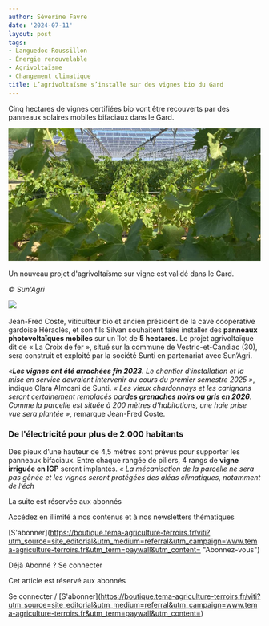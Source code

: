 ```yaml
---
author: Séverine Favre
date: '2024-07-11'
layout: post
tags:
- Languedoc-Roussillon
- Énergie renouvelable
- Agrivoltaïsme
- Changement climatique
title: L’agrivoltaïsme s’installe sur des vignes bio du Gard
---
```


Cinq hectares de vignes certifiées bio vont être recouverts par des panneaux solaires mobiles bifaciaux dans le Gard. 

![agrivoltaïsme sur vigne](/assets/0549c16cbb8108ba49f2546761b9ea62.jpg)

Un nouveau projet d'agrivoltaïsme sur vigne est validé dans le Gard.

_© Sun'Agri_

![](/css/img/logos-categorie/logos-mini/grey/img-viti-grey.svg)

Jean-Fred Coste, viticulteur bio et ancien président de la cave coopérative gardoise Héraclès, et son fils Silvan souhaitent faire installer des **panneaux photovoltaïques mobiles** sur un îlot de **5 hectares**. Le projet agrivoltaïque dit de « La Croix de fer », situé sur la commune de Vestric-et-Candiac (30), sera construit et exploité par la société Sunti en partenariat avec Sun’Agri.

_«**Les vignes ont été arrachées fin 2023**. Le chantier d’installation et la mise en service devraient intervenir au cours du premier semestre 2025 »_, indique Clara Almosni de Sunti. _« Les vieux chardonnays et les carignans seront certainement remplacés par**des grenaches noirs ou gris en 2026**. Comme la parcelle est située à 200 mètres d’habitations, une haie prise vue sera plantée »_, remarque Jean-Fred Coste.

### De l'électricité pour plus de 2.000 habitants

Des pieux d’une hauteur de 4,5 mètres sont prévus pour supporter les panneaux bifaciaux. Entre chaque rangée de piliers, 4 rangs de **vigne irriguée en IGP** seront implantés. _« La mécanisation de la parcelle ne sera pas gênée et les vignes seront protégées des aléas climatiques, notamment de l’éch_

La suite est réservée aux abonnés

Accédez en illimité à nos contenus et à nos newsletters thématiques

[S'abonner](https://boutique.tema-agriculture-terroirs.fr/viti?utm_source=site_editorial&utm_medium=referral&utm_campaign=www.tema-agriculture-terroirs.fr&utm_term=paywall&utm_content=<?php echo $_SERVER\['HTTP_HOST'\].$_SERVER\['REQUEST_URI'\];?> "Abonnez-vous")

Déjà Abonné ? Se connecter

Cet article est réservé aux abonnés

Se connecter / [S'abonner](https://boutique.tema-agriculture-terroirs.fr/viti?utm_source=site_editorial&utm_medium=referral&utm_campaign=www.tema-agriculture-terroirs.fr&utm_term=paywall&utm_content=<?php echo $_SERVER\['HTTP_HOST'\].$_SERVER\['REQUEST_URI'\];?>)